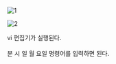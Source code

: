
![1](https://github.com/fxzz/CentOS/assets/3148006/54b3e694-cc53-463e-b12e-811bb906333b)

![2](https://github.com/fxzz/CentOS/assets/3148006/326fb6ca-6981-4f0c-9ed5-4d00cb4f8b13)

vi 편집기가 실행된다.
<br>
<br>
분 시 일 월 요일 명령어를 입력하면 된다.
